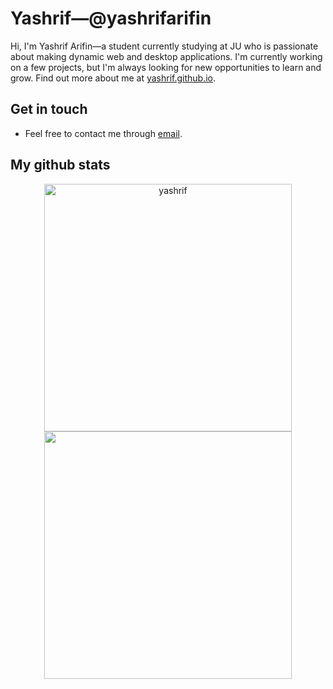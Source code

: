# Yashrif&mdash;@yashrifarifin

Hi, I'm Yashrif Arifin&mdash;a student currently studying at JU who is passionate about making dynamic web and desktop applications. I'm currently working on a few projects, but I'm always looking for new opportunities to learn and grow. Find out more about me at [yashrif.github.io](https://yashrif.github.io).

## Get in touch

- Feel free to contact me through [email](mailto:yaswoccho@gmail.com).

## My github stats

<div align="center"> 
    <img width=396 style="margin: 0 8px" src="https://github-readme-streak-stats.herokuapp.com/?user=yashrif&theme=react&currStreakNum=FFFFFF&sideNums=FFFFFF&ring=36BCF7FF&background=0D1117&text_color=FFFFFF&icon_color=36BCF7FF&border=61dafb&hide_border=true" alt="yashrif" />
    <img width=396  style="style=margin: 0 8px" src="https://github-readme-stats-mu-jet.vercel.app/api?username=yashrif&show_icons=true&theme=react&title_color=36BCF7FF&currStreakLabel=36BCF7FF&sideLabels=36BCF7FF&icon_color=36BCF7FF&bg_color=0D1117&text_color=FFFFFF&border_color=61dafb&hide_border=true&count_private=true" />  
</div>
